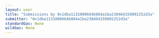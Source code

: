 ```yaml
---
layout: user
title: "Submissions by 0x1dba1131000664b884a1ba238464159892252d3a"
submitter: "0x1dba1131000664b884a1ba238464159892252d3a"
standardGas: None
wildGas: None
---
```

